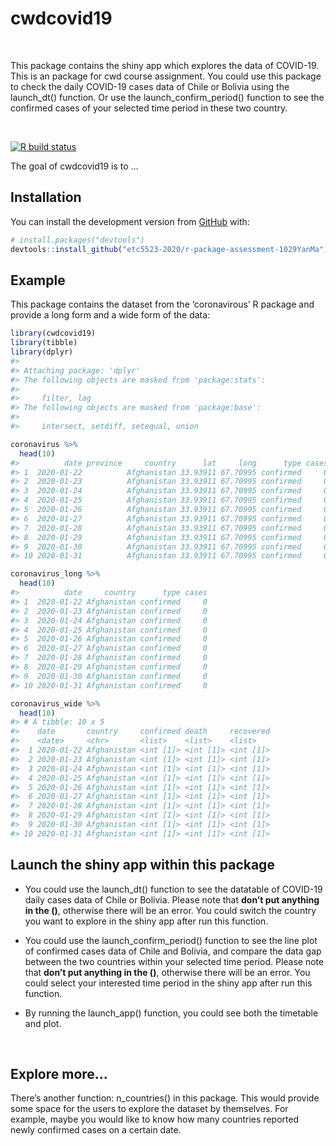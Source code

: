 
<!-- README.md is generated from README.Rmd. Please edit that file -->

# cwdcovid19

<br>

This package contains the shiny app which explores the data of COVID-19.
This is an package for cwd course assignment. You could use this package
to check the daily COVID-19 cases data of Chile or Bolivia using the
launch\_dt() function. Or use the launch\_confirm\_period() function to
see the confirmed cases of your selected time period in these two
country.

<br>

<!-- badges: start -->

[![R build
status](https://github.com/etc5523-2020/r-package-assessment-1029YanMa/workflows/R-CMD-check/badge.svg)](https://github.com/etc5523-2020/r-package-assessment-1029YanMa/actions)
<!-- badges: end -->

The goal of cwdcovid19 is to …

## Installation

You can install the development version from
[GitHub](https://github.com/) with:

``` r
# install.packages("devtools")
devtools::install_github("etc5523-2020/r-package-assessment-1029YanMa")
```

## Example

This package contains the dataset from the ‘coronavirous’ R package and
provide a long form and a wide form of the data:

``` r
library(cwdcovid19)
library(tibble)
library(dplyr)
#> 
#> Attaching package: 'dplyr'
#> The following objects are masked from 'package:stats':
#> 
#>     filter, lag
#> The following objects are masked from 'package:base':
#> 
#>     intersect, setdiff, setequal, union

coronavirus %>% 
  head(10)
#>          date province     country      lat     long      type cases
#> 1  2020-01-22          Afghanistan 33.93911 67.70995 confirmed     0
#> 2  2020-01-23          Afghanistan 33.93911 67.70995 confirmed     0
#> 3  2020-01-24          Afghanistan 33.93911 67.70995 confirmed     0
#> 4  2020-01-25          Afghanistan 33.93911 67.70995 confirmed     0
#> 5  2020-01-26          Afghanistan 33.93911 67.70995 confirmed     0
#> 6  2020-01-27          Afghanistan 33.93911 67.70995 confirmed     0
#> 7  2020-01-28          Afghanistan 33.93911 67.70995 confirmed     0
#> 8  2020-01-29          Afghanistan 33.93911 67.70995 confirmed     0
#> 9  2020-01-30          Afghanistan 33.93911 67.70995 confirmed     0
#> 10 2020-01-31          Afghanistan 33.93911 67.70995 confirmed     0

coronavirus_long %>% 
  head(10)
#>          date     country      type cases
#> 1  2020-01-22 Afghanistan confirmed     0
#> 2  2020-01-23 Afghanistan confirmed     0
#> 3  2020-01-24 Afghanistan confirmed     0
#> 4  2020-01-25 Afghanistan confirmed     0
#> 5  2020-01-26 Afghanistan confirmed     0
#> 6  2020-01-27 Afghanistan confirmed     0
#> 7  2020-01-28 Afghanistan confirmed     0
#> 8  2020-01-29 Afghanistan confirmed     0
#> 9  2020-01-30 Afghanistan confirmed     0
#> 10 2020-01-31 Afghanistan confirmed     0

coronavirus_wide %>% 
  head(10)
#> # A tibble: 10 x 5
#>    date       country     confirmed death     recovered
#>    <date>     <chr>       <list>    <list>    <list>   
#>  1 2020-01-22 Afghanistan <int [1]> <int [1]> <int [1]>
#>  2 2020-01-23 Afghanistan <int [1]> <int [1]> <int [1]>
#>  3 2020-01-24 Afghanistan <int [1]> <int [1]> <int [1]>
#>  4 2020-01-25 Afghanistan <int [1]> <int [1]> <int [1]>
#>  5 2020-01-26 Afghanistan <int [1]> <int [1]> <int [1]>
#>  6 2020-01-27 Afghanistan <int [1]> <int [1]> <int [1]>
#>  7 2020-01-28 Afghanistan <int [1]> <int [1]> <int [1]>
#>  8 2020-01-29 Afghanistan <int [1]> <int [1]> <int [1]>
#>  9 2020-01-30 Afghanistan <int [1]> <int [1]> <int [1]>
#> 10 2020-01-31 Afghanistan <int [1]> <int [1]> <int [1]>
```

## Launch the shiny app within this package

  - You could use the launch\_dt() function to see the datatable of
    COVID-19 daily cases data of Chile or Bolivia. Please note that
    **don’t put anything in the ()**, otherwise there will be an error.
    You could switch the country you want to explore in the shiny app
    after run this function.

  - You could use the launch\_confirm\_period() function to see the line
    plot of confirmed cases data of Chile and Bolivia, and compare the
    data gap between the two countries within your selected time period.
    Please note that **don’t put anything in the ()**, otherwise there
    will be an error. You could select your interested time period in
    the shiny app after run this function.

  - By running the launch\_app() function, you could see both the
    timetable and plot.

<br>

## Explore more…

There’s another function: n_countries() in this package. This would
provide some space for the users to explore the dataset by themselves.
For example, maybe you would like to know how many countries reported
newly confirmed cases on a certain date.
